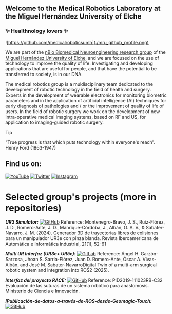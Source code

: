 ##  Welcome to the Medical Robotics Laboratory at the Miguel Hernández University of Elche
### ✨ Healthnology lovers ✨

![https://github.com/medicalroboticsumh](./mru_github_profile.png)

We are part of the [nBio Biomedical Neuroengineering research group](http://nbio.umh.es) of the [Miguel Hernández University of Elche](https://www.umh.es), and we are focused on the use of technology to improve the quality of life. Investigating and developing applications that are useful for people, and that have the potential to be transferred to society, is in our DNA.

The medical robotics group is a muldisciplinary team dedicated to the development of robotic technology in the field of health and surgery. Experts in the development of wearable electronics for monitoring biometric parameters and in the application of artificial intelligence (AI) techniques for early diagnosis of pathologies and / or the improvement of quality of life of users. In the field of robotic surgery we work on the development of new intra-operative medical imaging systems, based on RF and US, for application to imaging-guided robotic surgery. 

>[!TIP]
>“True progress is that which puts technology within everyone's reach”. Henry Ford (1863-1947)

## Find us on:
[![YouTube](https://img.shields.io/badge/YouTube-Medical_Robotics_UMH-FF0000?style=for-the-badge&logo=youtube&logoColor=white&labelColor=101010)](https://youtube.com/@grupoinvestigacionnbio3463)
[![Twitter](https://img.shields.io/badge/Twitter-@MedRobotics_UMH-1DA1F2?style=for-the-badge&logo=twitter&logoColor=white&labelColor=101010)](https://twitter.com/medrobotics_UMH)
[![Instagram](https://img.shields.io/badge/Instagram-@MedRobotics_UMH-E4405F?style=for-the-badge&logo=instagram&logoColor=white&labelColor=101010)](https://instagram.com/MedRobotics_UMH)


# Selected group's projects (more in repositories)
**_UR3 Simulator:_**  [![GitHub](https://img.shields.io/badge/GitHub-UR3Project-181717?style=flat-square&logo=github&logoColor=white)](https://github.com/sebastian775/UR3Project) Reference: Montenegro-Bravo, J. S., Ruiz-Flórez, J. D., Romero-Ante, J. D., Manrique-Córdoba, J., Albán, O. A. V., & Sabater-Navarro, J. M. (2024). Generador 3D de trayectorias libres de colisiones para un manipulador UR3e con pinza blanda. Revista Iberoamericana de Automática e Informática industrial, 21(1), 52-61

**_Multi UR Interfaz (UR3e+ UR5e):_**  [![GitLab](https://img.shields.io/badge/GitLab-MultiURInterfaz-181717?style=flat-square&logo=github&logoColor=white)](https://gitlab.com/ur-interfaz/multi-ur-interfaz) Reference: Ángel H. Garzón-Sarzosa, Jhoan S. Sarria-Flórez, Juan D. Romero-Ante, Óscar A. Vivas-Albán, and José M. Sabater-NavarroDigital Twin of a multi-arm surgical robotic system and integration into ROS2 (2025).

**_Interfaz del proyecto RACE:_**  [![GitHub](https://img.shields.io/badge/GitHub-InterfazRace-181717?style=flat-square&logo=github&logoColor=white)](https://github.com/ArnauBN/InterfazRACE) Reference: PID2019-111023RB-C32 Evaluación de las suturas de un sistema robótico para anastomosis. Ministerio de Ciencia e Innovación.

**_IPublicación-de-datos-a-través-de-ROS-desde-Geomagic-Touch:_**  [![GitHub](https://img.shields.io/badge/GitHub-InterfazRace-181717?style=flat-square&logo=github&logoColor=white)]([https://github.com/ArnauBN/InterfazRACE](https://github.com/mariabrotons/Publicacion-de-datos-a-traves-de-ROS-desde-Geomagic-Touch.git))



